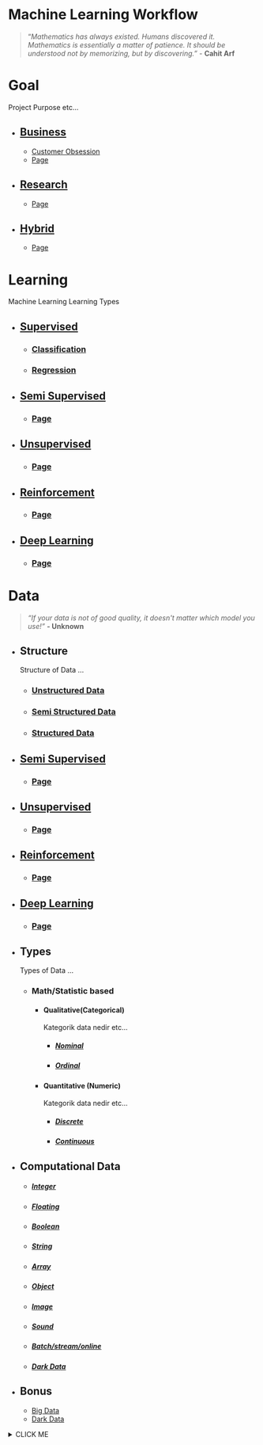 # Machine Learning Workflow

> “*Mathematics has always existed. Humans discovered it. Mathematics is essentially a matter of patience. It should be understood not by memorizing, but by discovering.” -* **Cahit Arf**
> 

# Goal

   Project Purpose etc...
   
  - ## [Business](goal.md)
    - [Customer Obsession](goal.md)
    - [Page](page.md)
  - ## [Research](goal.md)
    - [Page](page.md)
  - ## [Hybrid](goal.md)
    - [Page](page.md)

# Learning

Machine Learning Learning Types

  - ## [Supervised](page.md)
    - ### [Classification](page.md) 
    - ### [Regression](page.md)
  - ## [Semi Supervised](page.md)
    - ### [Page](page.md)
  - ## [Unsupervised](page.md)
    - ### [Page](page.md)
  - ## [Reinforcement](page.md)
    - ### [Page](page.md) 
  - ## [Deep Learning](page.md)
    - ### [Page](page.md) 

# Data
> *“If your data is not of good quality, it doesn't matter which model you use!”* **- Unknown** 
>

  - ## Structure
    Structure of Data ...

    - ### [Unstructured Data](page.md) 
    - ### [Semi Structured Data](page.md)
    - ### [Structured Data](page.md)
  - ## [Semi Supervised](page.md)
    - ### [Page](page.md)
  - ## [Unsupervised](page.md)
    - ### [Page](page.md)
  - ## [Reinforcement](page.md)
    - ### [Page](page.md) 
  - ## [Deep Learning](page.md)
    - ### [Page](page.md) 

  - ## Types
    Types of Data ...
    - ### Math/Statistic based
      - #### Qualitative(Categorical)
        Kategorik data nedir etc...
        - ##### [Nominal](page.md) 
        - ##### [Ordinal](page.md) 
      - #### Quantitative (Numeric)
        Kategorik data nedir etc...
        - ##### [Discrete](page.md) 
        - ##### [Continuous](page.md) 
  - ## Computational Data
    - ##### [Integer](page.md)
    - ##### [Floating](page.md)
    - ##### [Boolean](page.md)
    - ##### [String](page.md)
    - ##### [Array](page.md)
    - ##### [Object](page.md)
    - ##### [Image](page.md)
    - ##### [Sound](page.md)
    - ##### [Batch/stream/online](page.md)
    - ##### [Dark Data](ML%20WORKFLOW%207866bc6d88d44315a6521ead9e89d857/Dark%20Data%20697d9cdd51574efabd2527699042b0f7.md)

 - ## Bonus
   - [Big Data](page.md)
   - [Dark Data](page.md)

<details><summary>CLICK ME</summary>
<p>

#### We can hide anything, even code!

```ruby
   puts "Hello World"
```

</p>
</details>